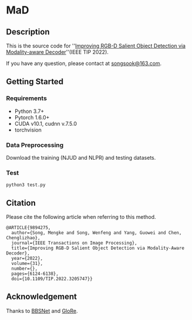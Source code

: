 # MaD
## Description 
This is the source code for ''[Improving RGB-D Salient Object Detection via Modality-aware Decoder](http://eeexplore.ieee.org/document/9894275)''(IEEE TIP 2022).

If you have any question, please contact at songsook@163.com.

## Getting Started
### Requirements
* Python 3.7+
* Pytorch 1.6.0+
* CUDA v10.1, cudnn v.7.5.0
* torchvision

### Data Preprocessing
Download the training (NJUD and NLPR) and testing datasets.

### Test 
```python3 test.py```

## Citation
Please cite the following article when referring to this method.
```
@ARTICLE{9894275,
  author={Song, Mengke and Song, Wenfeng and Yang, Guowei and Chen, Chenglizhao},
  journal={IEEE Transactions on Image Processing}, 
  title={Improving RGB-D Salient Object Detection via Modality-Aware Decoder}, 
  year={2022},
  volume={31},
  number={},
  pages={6124-6138},
  doi={10.1109/TIP.2022.3205747}}
```

## Acknowledgement 
Thanks to [BBSNet](https://github.com/zyjwuyan/BBS-Net) and [GloRe](https://github.com/facebookresearch/GloRe).
